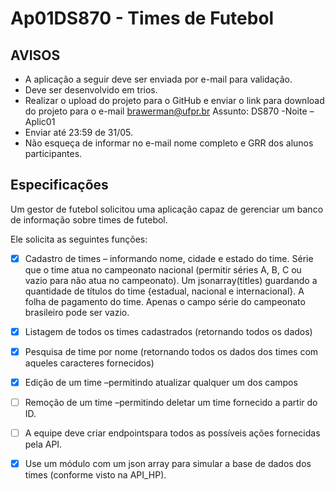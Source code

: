 # Ap01DS870 - Times de Futebol

## AVISOS

- A aplicação a seguir deve ser enviada por e-mail para validação. 
- Deve ser desenvolvido em trios.
- Realizar o upload do projeto para o GitHub e enviar o link para download do projeto para o e-mail brawerman@ufpr.br Assunto: DS870 -Noite –Aplic01
- Enviar até 23:59 de 31/05.
- Não esqueça de informar no e-mail nome completo e GRR dos alunos participantes.

## Especificações

Um gestor de futebol solicitou uma aplicação capaz de gerenciar um banco de informação sobre times de futebol.

Ele solicita as seguintes funções:

- [x] Cadastro de times – informando nome, cidade e estado do time. Série que o time atua no campeonato nacional (permitir séries A, B, C ou vazio para não atua no campeonato). Um jsonarray(titles) guardando a quantidade de títulos do time {estadual, nacional e internacional}. A folha de pagamento do time. Apenas o campo série do campeonato brasileiro pode ser vazio.

- [x] Listagem de todos os times cadastrados (retornando todos os dados)

- [x] Pesquisa de time por nome (retornando todos os dados dos times com aqueles caracteres fornecidos)

- [x] Edição de um time –permitindo atualizar qualquer um dos campos

- [ ] Remoção de um time –permitindo deletar um time fornecido a partir do ID.

- [ ] A equipe deve criar endpointspara todos as possíveis ações fornecidas pela API.

- [x] Use um módulo com um json array para simular a base de dados dos times (conforme visto na API_HP).
